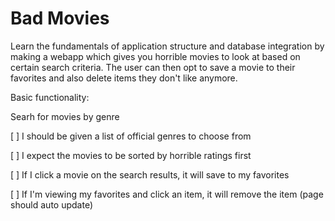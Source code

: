 # Bad Movies

Learn the fundamentals of application structure and database integration by making a webapp which gives you horrible movies to look at based on certain search criteria. The user can then opt to save a movie to their favorites and also delete items they don't like anymore. 

Basic functionality: 

Searh for movies by genre

[ ] I should be given a list of official genres to choose from

[ ] I expect the movies to be sorted by horrible ratings first

[ ] If I click a movie on the search results, it will save to my favorites

[ ] If I'm viewing my favorites and click an item, it will remove the item (page should auto update)
